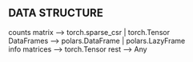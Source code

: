 ## DATA STRUCTURE

counts matrix        -->    torch.sparse_csr | torch.Tensor  
DataFrames           -->    polars.DataFrame | polars.LazyFrame  
info matrices        -->    torch.Tensor
rest                 -->    Any
